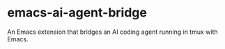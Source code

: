 # emacs-ai-agent-bridge
An Emacs extension that bridges an AI coding agent running in tmux with Emacs.
